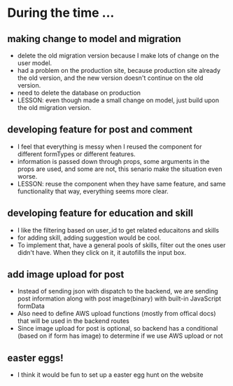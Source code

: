# During the time ...

## making change to model and migration
* delete the old migration version because I make lots of change on the user model.
* had a problem on the production site, because production site already the old version, and the new version doesn't continue on the old version.
* need to delete the database on production
* LESSON: even though made a small change on model, just build upon the old migration version.

## developing feature for post and comment

* I feel that everything is messy when I reused the component for different formTypes or different features.
* information is passed down through props, some arguments in the props are used, and some are not,
this senario make the situation even worse.
* LESSON: reuse the component when they have same feature, and same functionality
that way, everything seems more clear.

## developing feature for education and skill

* I like the filtering based on user_id to get related educaitons and skills
* for adding skill, adding suggestion would be cool.
* To implement that, have a general pools of skills,
  filter out the ones user didn't have. When they click on it, it autofills the input box.

## add image upload for post
* Instead of sending json with dispatch to the backend, we are sending post information along with post image(binary) with built-in JavaScript formData
* Also need to define AWS upload functions (mostly from offical docs) that will be used in the backend routes
* Since image upload for post is optional, so backend has a conditional (based on if form has image) to determine if we use AWS upload or not

## easter eggs!
* I think it would be fun to set up a easter egg hunt on the website
